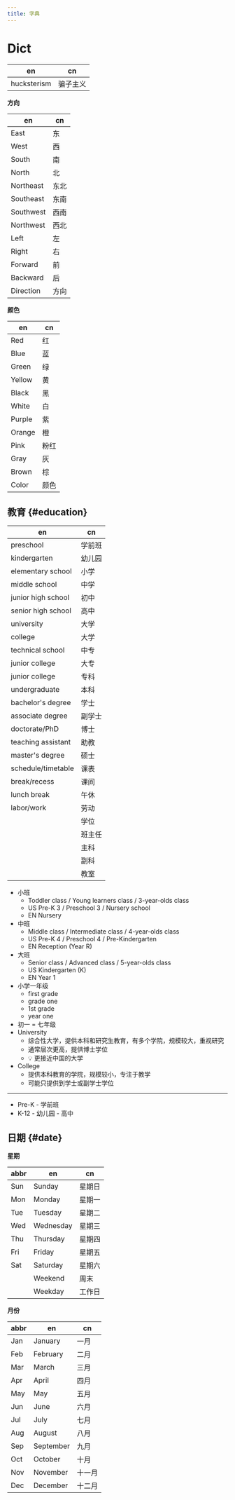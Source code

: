 ```yaml
---
title: 字典
---
```


# Dict

| en          | cn       |
| ----------- | -------- |
| hucksterism | 骗子主义 |

**方向**

| en        | cn   |
| --------- | ---- |
| East      | 东   |
| West      | 西   |
| South     | 南   |
| North     | 北   |
| Northeast | 东北 |
| Southeast | 东南 |
| Southwest | 西南 |
| Northwest | 西北 |
| Left      | 左   |
| Right     | 右   |
| Forward   | 前   |
| Backward  | 后   |
| Direction | 方向 |

**颜色**

| en     | cn   |
| ------ | ---- |
| Red    | 红   |
| Blue   | 蓝   |
| Green  | 绿   |
| Yellow | 黄   |
| Black  | 黑   |
| White  | 白   |
| Purple | 紫   |
| Orange | 橙   |
| Pink   | 粉红 |
| Gray   | 灰   |
| Brown  | 棕   |
| Color  | 颜色 |

## 教育 {#education}

| en                 | cn     |
| ------------------ | ------ |
| preschool          | 学前班 |
| kindergarten       | 幼儿园 |
| elementary school  | 小学   |
| middle school      | 中学   |
| junior high school | 初中   |
| senior high school | 高中   |
| university         | 大学   |
| college            | 大学   |
| technical school   | 中专   |
| junior college     | 大专   |
| junior college     | 专科   |
| undergraduate      | 本科   |
| bachelor's degree  | 学士   |
| associate degree   | 副学士 |
| doctorate/PhD      | 博士   |
| teaching assistant | 助教   |
| master's degree    | 硕士   |
| schedule/timetable | 课表   |
| break/recess       | 课间   |
| lunch break        | 午休   |
| labor/work         | 劳动   |
|                    | 学位   |
|                    | 班主任 |
|                    | 主科   |
|                    | 副科   |
|                    | 教室   |

- 小班
  - Toddler class / Young learners class / 3-year-olds class
  - US Pre-K 3 / Preschool 3 / Nursery school
  - EN Nursery
- 中班
  - Middle class / Intermediate class / 4-year-olds class
  - US Pre-K 4 / Preschool 4 / Pre-Kindergarten
  - EN Reception (Year R)
- 大班
  - Senior class / Advanced class / 5-year-olds class
  - US Kindergarten (K)
  - EN Year 1
- 小学一年级
  - first grade
  - grade one
  - 1st grade
  - year one
- 初一 = 七年级
- University
  - 综合性大学，提供本科和研究生教育，有多个学院，规模较大，重视研究
  - 通常层次更高，提供博士学位
  - 💡 更接近中国的大学
- College
  - 提供本科教育的学院，规模较小，专注于教学
  - 可能只提供到学士或副学士学位

---

- Pre-K - 学前班
- K-12 - 幼儿园 - 高中

## 日期 {#date}

**星期**

| abbr | en        | cn     |
| ---- | --------- | ------ |
| Sun  | Sunday    | 星期日 |
| Mon  | Monday    | 星期一 |
| Tue  | Tuesday   | 星期二 |
| Wed  | Wednesday | 星期三 |
| Thu  | Thursday  | 星期四 |
| Fri  | Friday    | 星期五 |
| Sat  | Saturday  | 星期六 |
|      | Weekend   | 周末   |
|      | Weekday   | 工作日 |

**月份**

| abbr | en        | cn     |
| ---- | --------- | ------ |
| Jan  | January   | 一月   |
| Feb  | February  | 二月   |
| Mar  | March     | 三月   |
| Apr  | April     | 四月   |
| May  | May       | 五月   |
| Jun  | June      | 六月   |
| Jul  | July      | 七月   |
| Aug  | August    | 八月   |
| Sep  | September | 九月   |
| Oct  | October   | 十月   |
| Nov  | November  | 十一月 |
| Dec  | December  | 十二月 |
